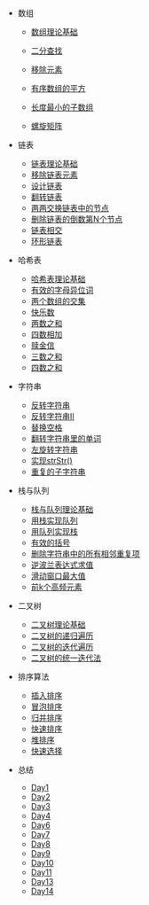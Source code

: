 <!-- Docsify/_sidebar.md -->

* 数组
  * [数组理论基础](array/Definition.md)
  
  * [二分查找](array/Binary-Search.md)
  * [移除元素](array/RemoveElement.md)
  * [有序数组的平方](array/Square_Of_a_sorted_array.md)
  * [长度最小的子数组](array/Minimum_Size_Subarray_Sum.md)
  * [螺旋矩阵](array/SpiralMatrix.md)
* 链表
  * [链表理论基础](ListNode/链表理论基础.md)
  * [移除链表元素](ListNode/Remove_Elements.md)
  * [设计链表](ListNode/design_ListNode.md)
  * [翻转链表](ListNode/Reverse_LinkedList.md)
  * [两两交换链表中的节点](ListNode/Swap_Nodes.md)
  * [删除链表的倒数第N个节点](ListNode/Remove_Nth.md)
  * [链表相交](ListNode/Intersection_Lists.md)
  * [环形链表](ListNode/Linked_List_Cycle.md)
* 哈希表
  * [哈希表理论基础](HashTable/哈希表理论基础.md)
  * [有效的字母异位词](HashTable/有效的字母异位词.md)
  * [两个数组的交集](HashTable/两个数组的交集.md)
  * [快乐数](HashTable/快乐数.md)
  * [两数之和](HashTable/两数之和.md)
  * [四数相加](HashTable/四数相加.md)
  * [赎金信](HashTable/赎金信.md)
  * [三数之和](HashTable/三数之和.md)
  * [四数之和](HashTable/四数之和.md)
* 字符串
  * [反转字符串](String/反转字符串.md)
  * [反转字符串Ⅱ](String/反转字符串Ⅱ.md)
  * [替换空格](String/替换空格.md)
  * [翻转字符串里的单词](String/翻转字符串里的单词.md)
  * [左旋转字符串](String/左旋转字符串.md)
  * [实现strStr()](String/实现strStr().md)
  * [重复的子字符串](String/重复的子字符串.md)
* 栈与队列
  * [栈与队列理论基础](stack&que/栈与队列理论基础.md)
  * [用栈实现队列](stack&que/用栈实现队列.md)
  * [用队列实现栈](stack&que/用队列实现栈.md)
  * [有效的括号](stack&que/有效的括号.md)
  * [删除字符串中的所有相邻重复项](stack&que/删除字符串中的所有相邻重复项.md)
  * [逆波兰表达式求值](stack&que/逆波兰表达式求值.md)
  * [滑动窗口最大值](stack&que/滑动窗口最大值.md)
  * [前k个高频元素](stack&que/前k个高频元素.md)
* 二叉树
  * [二叉树理论基础](Binary_Tree/二叉树理论基础.md)
  * [二叉树的递归遍历](Binary_Tree/二叉树的递归遍历.md)
  * [二叉树的迭代遍历](Binary_Tree/二叉树的迭代遍历.md)
  * [二叉树的统一迭代法](Binary_Tree/二叉树的统一迭代法.md)

* 排序算法
  * [插入排序](sort/插入排序.md)
  * [冒泡排序](sort/冒泡排序.md)
  * [归并排序](sort/归并排序.md)
  * [快速排序](sort/快速排序.md)
  * [堆排序](sort/堆排序.md)
  * [快速选择](sort/快速选择.md)
* 总结
  * [Day1](summary/Day1.md)
  * [Day2](summary/Day2.md)
  * [Day3](summary/Day3.md)
  * [Day4](summary/Day4.md)
  * [Day6](summary/Day6.md)
  * [Day7](summary/Day7.md)
  * [Day8](summary/Day8.md)
  * [Day9](summary/Day9.md)
  * [Day10](summary/Day10.md)
  * [Day11](summary/Day11.md)
  * [Day13](summar/Day13.md)
  * [Day14](summary/Day14.md)

